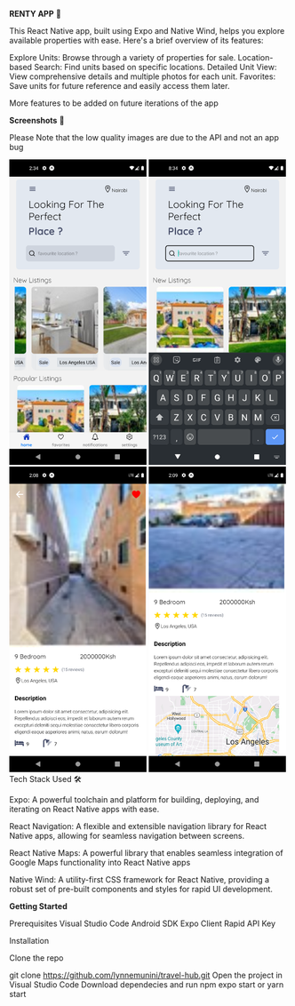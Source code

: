 
**RENTY APP** 📱

 This React Native app, built using Expo and Native Wind, helps you explore available properties with ease. Here's a brief overview of its features:

Explore Units: Browse through a variety of properties for sale.
Location-based Search: Find units based on specific locations.
Detailed Unit View: View comprehensive details and multiple photos for each unit.
Favorites: Save units for future reference and easily access them later.

More features to be added on future iterations of the app

**Screenshots** 📸

Please Note that the low quality images are due to the API and not an app bug

<div
  style={display:'flex', flex-direction:'row'}
 >
<img src="./images/1.png" alt="Home" title="Optional title" height="550">
 
<img src="./images/2.png" alt="Home" title="Optional title" height="550">
<img src="./images/3.png" alt="Home" title="Optional title" height="550">
<img src="./images/4.png" alt="Home" title="Optional title" height="550">

 
</div>
Tech Stack Used 🛠️

Expo: A powerful toolchain and platform for building, deploying, and iterating on React Native apps with ease.

React Navigation: A flexible and extensible navigation library for React Native apps, allowing for seamless navigation between screens.

React Native Maps: A powerful library that enables seamless integration of Google Maps functionality into React Native apps

Native Wind: A utility-first CSS framework for React Native, providing a robust set of pre-built components and styles for rapid UI development.

**Getting Started**

Prerequisites
Visual Studio Code
Android SDK
Expo Client
Rapid API Key

Installation

Clone the repo

git clone https://github.com/lynnemunini/travel-hub.git
Open the project in Visual Studio Code
Download dependecies and run npm expo start or yarn start

